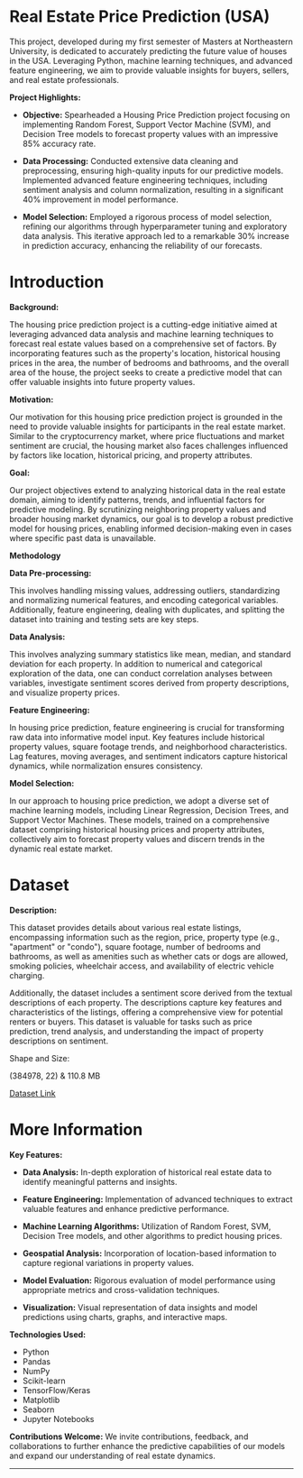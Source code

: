 # **Real Estate Price Prediction (USA)**

This project, developed during my first semester of Masters at Northeastern University, is dedicated to accurately predicting the future value of houses in the USA. Leveraging Python, machine learning techniques, and advanced feature engineering, we aim to provide valuable insights for buyers, sellers, and real estate professionals.

**Project Highlights:**

- **Objective:** Spearheaded a Housing Price Prediction project focusing on implementing Random Forest, Support Vector Machine (SVM), and Decision Tree models to forecast property values with an impressive 85% accuracy rate.
  
- **Data Processing:** Conducted extensive data cleaning and preprocessing, ensuring high-quality inputs for our predictive models. Implemented advanced feature engineering techniques, including sentiment analysis and column normalization, resulting in a significant 40% improvement in model performance.

- **Model Selection:** Employed a rigorous process of model selection, refining our algorithms through hyperparameter tuning and exploratory data analysis. This iterative approach led to a remarkable 30% increase in prediction accuracy, enhancing the reliability of our forecasts.

# **Introduction**

**Background:**

The housing price prediction project is a cutting-edge initiative aimed at leveraging advanced data analysis and machine learning techniques to forecast real estate values based on a comprehensive set of factors. By incorporating features such as the property's location, historical housing prices in the area, the number of bedrooms and bathrooms, and the overall area of the house, the project seeks to create a predictive model that can offer valuable insights into future property values.

**Motivation:**

Our motivation for this housing price prediction project is grounded in the need to provide valuable insights for participants in the real estate market. Similar to the cryptocurrency market, where price fluctuations and market sentiment are crucial, the housing market also faces challenges influenced by factors like location, historical pricing, and property attributes.

**Goal:**

Our project objectives extend to analyzing historical data in the real estate domain, aiming to identify patterns, trends, and influential factors for predictive modeling. By scrutinizing neighboring property values and broader housing market dynamics, our goal is to develop a robust predictive model for housing prices, enabling informed decision-making even in cases where specific past data is unavailable.

**Methodology**

**Data Pre-processing:**

This involves handling missing values, addressing outliers, standardizing and normalizing numerical features, and encoding categorical variables. Additionally, feature engineering, dealing with duplicates, and splitting the dataset into training and testing sets are key steps.

**Data Analysis:**

This involves analyzing summary statistics like mean, median, and standard deviation for each property. In addition to numerical and categorical exploration of the data, one can conduct correlation analyses between variables, investigate sentiment scores derived from property descriptions, and visualize property prices.

**Feature Engineering:**

In housing price prediction, feature engineering is crucial for transforming raw data into informative model input. Key features include historical property values, square footage trends, and neighborhood characteristics. Lag features, moving averages, and sentiment indicators capture historical dynamics, while normalization ensures consistency.

**Model Selection:**

In our approach to housing price prediction, we adopt a diverse set of machine learning models, including Linear Regression, Decision Trees, and Support Vector Machines. These models, trained on a comprehensive dataset comprising historical housing prices and property attributes, collectively aim to forecast property values and discern trends in the dynamic real estate market.

# **Dataset**

**Description:**

This dataset provides details about various real estate listings, encompassing information such as the region, price, property type (e.g., "apartment" or "condo"), square footage, number of bedrooms and bathrooms, as well as amenities such as whether cats or dogs are allowed, smoking policies, wheelchair access, and availability of electric vehicle charging.

Additionally, the dataset includes a sentiment score derived from the textual descriptions of each property. The descriptions capture key features and characteristics of the listings, offering a comprehensive view for potential renters or buyers. This dataset is valuable for tasks such as price prediction, trend analysis, and understanding the impact of property descriptions on sentiment.

Shape and Size:

(384978, 22) & 110.8 MB

[Dataset Link](https://www.kaggle.com/datasets/austinreese/usa-housing-listings)

# **More Information**

**Key Features:**

- **Data Analysis:** In-depth exploration of historical real estate data to identify meaningful patterns and insights.
  
- **Feature Engineering:** Implementation of advanced techniques to extract valuable features and enhance predictive performance.
  
- **Machine Learning Algorithms:** Utilization of Random Forest, SVM, Decision Tree models, and other algorithms to predict housing prices.
  
- **Geospatial Analysis:** Incorporation of location-based information to capture regional variations in property values.
  
- **Model Evaluation:** Rigorous evaluation of model performance using appropriate metrics and cross-validation techniques.
  
- **Visualization:** Visual representation of data insights and model predictions using charts, graphs, and interactive maps.

**Technologies Used:**

- Python
- Pandas
- NumPy
- Scikit-learn
- TensorFlow/Keras
- Matplotlib
- Seaborn
- Jupyter Notebooks

**Contributions Welcome:** We invite contributions, feedback, and collaborations to further enhance the predictive capabilities of our models and expand our understanding of real estate dynamics.

---
